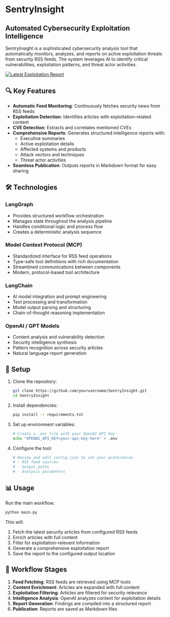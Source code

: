 # SentryInsight

## Automated Cybersecurity Exploitation Intelligence

SentryInsight is a sophisticated cybersecurity analysis tool that automatically monitors, analyzes, and reports on active exploitation threats from security RSS feeds. The system leverages AI to identify critical vulnerabilities, exploitation patterns, and threat actor activities.

[![Latest Exploitation Report](https://img.shields.io/badge/View-Latest%20Report-blue)](https://ricomanifesto.github.io/SentryInsight/)

## 🔍 Key Features

- **Automatic Feed Monitoring**: Continuously fetches security news from RSS feeds
- **Exploitation Detection**: Identifies articles with exploitation-related content
- **CVE Detection**: Extracts and correlates mentioned CVEs
- **Comprehensive Reports**: Generates structured intelligence reports with:
  - Executive summaries
  - Active exploitation details
  - Affected systems and products
  - Attack vectors and techniques
  - Threat actor activities
- **Seamless Publication**: Outputs reports in Markdown format for easy sharing

## 🛠️ Technologies

### LangGraph
- Provides structured workflow orchestration
- Manages state throughout the analysis pipeline
- Handles conditional logic and process flow
- Creates a deterministic analysis sequence

### Model Context Protocol (MCP)
- Standardized interface for RSS feed operations
- Type-safe tool definitions with rich documentation
- Streamlined communications between components
- Modern, protocol-based tool architecture

### LangChain
- AI model integration and prompt engineering
- Text processing and transformation
- Model output parsing and structuring
- Chain-of-thought reasoning implementation

### OpenAI / GPT Models
- Content analysis and vulnerability detection
- Security intelligence synthesis
- Pattern recognition across security articles
- Natural language report generation

## 🚀 Setup

1. Clone the repository:
   ```bash
   git clone https://github.com/yourusername/SentryInsight.git
   cd SentryInsight
   ```

2. Install dependencies:
   ```bash
   pip install -r requirements.txt
   ```

3. Set up environment variables:
   ```bash
   # Create a .env file with your OpenAI API key
   echo "OPENAI_API_KEY=your-api-key-here" > .env
   ```

4. Configure the tool:
   ```bash
   # Review and edit config.json to set your preferences
   # - RSS feed sources
   # - Output paths
   # - Analysis parameters
   ```

## 📊 Usage

Run the main workflow:
```bash
python main.py
```

This will:
1. Fetch the latest security articles from configured RSS feeds
2. Enrich articles with full content
3. Filter for exploitation-relevant information
4. Generate a comprehensive exploitation report
5. Save the report to the configured output location

## 🔄 Workflow Stages

1. **Feed Fetching**: RSS feeds are retrieved using MCP tools
2. **Content Enrichment**: Articles are expanded with full content
3. **Exploitation Filtering**: Articles are filtered for security relevance
4. **Intelligence Analysis**: OpenAI analyzes content for exploitation details
5. **Report Generation**: Findings are compiled into a structured report
6. **Publication**: Reports are saved as Markdown files